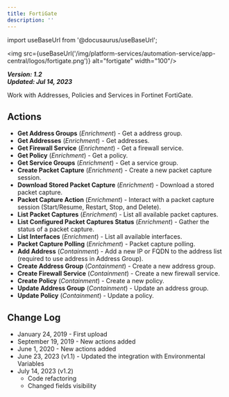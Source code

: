 ```yaml
---
title: FortiGate
description: ''
---
```

import useBaseUrl from '@docusaurus/useBaseUrl';

<img src={useBaseUrl('/img/platform-services/automation-service/app-central/logos/fortigate.png')} alt="fortigate" width="100"/>

***Version: 1.2  
Updated: Jul 14, 2023***

Work with Addresses, Policies and Services in Fortinet FortiGate.

## Actions

* **Get Address Groups** (*Enrichment*) - Get a address group.
* **Get Addresses** (*Enrichment*) - Get addresses.
* **Get Firewall Service** (*Enrichment*) - Get a firewall service.
* **Get Policy** (*Enrichment*) - Get a policy.
* **Get Service Groups** (*Enrichment*) - Get a service group.
* **Create Packet Capture** (*Enrichment*) - Create a new packet capture session.
* **Download Stored Packet Capture** (*Enrichment*) - Download a stored packet capture.
* **Packet Capture Action** (*Enrichment*) - Interact with a packet capture session (Start/Resume, Restart, Stop, and Delete).
* **List Packet Captures** (*Enrichment*) - List all available packet captures.
* **List Configured Packet Captures Status** (*Enrichment*) - Gather the status of a packet capture.
* **List Interfaces** (*Enrichment*) - List all available interfaces.
* **Packet Capture Polling** (*Enrichment*) - Packet capture polling.
* **Add Address** (*Containment*) - Add a new IP or FQDN to the address list (required to use address in Address Group).
* **Create Address Group** (*Containment*) - Create a new address group.
* **Create Firewall Service** (*Containment*) - Create a new firewall service.
* **Create Policy** (*Containment*) - Create a new policy.
* **Update Address Group** (*Containment*) - Update an address group.
* **Update Policy** (*Containment*) - Update a policy.

## Change Log

* January 24, 2019 - First upload
* September 19, 2019 - New actions added
* June 1, 2020 - New actions added
* June 23, 2023 (v1.1) - Updated the integration with Environmental Variables
* July 14, 2023 (v1.2)
	+ Code refactoring
	+ Changed fields visibility
